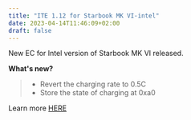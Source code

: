```yaml
---
title: "ITE 1.12 for Starbook MK VI-intel"
date: 2023-04-14T11:46:09+02:00
draft: false
---
```


New EC for Intel version of Starbook MK VI released.

**What's new?**

> - Revert the charging rate to 0.5C
> - Store the state of charging at 0xa0


Learn more [HERE](https://github.com/StarLabsLtd/firmware/commit/cfa4e6027c4fdc4787980842ffd914dc7cb638f5)


